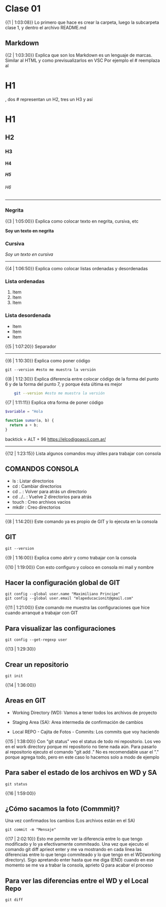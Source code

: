 # Clase 01

{{1 | 1:03:08}} Lo primero que hace es crear la carpeta, luego la subcarpeta clase 1, y dentro el archivo README.md

## Markdown

{{2 | 1:03:30}} Explica que son los Markdown es un lenguaje de marcas. Similar al HTML y como previsualizarlos en VSC
Por ejemplo el # reemplaza al <h1>H1</h1>, dos # representan un H2, tres un H3 y así

# H1

## H2

### H3

#### H4

##### H5

###### H6

---

### Negrita

{{3 | 1:05:00}} Explica como colocar texto en negrita, cursiva, etc

**Soy un texto en negrita**

### Cursiva

_Soy un texto en cursiva_

---

{{4 | 1:06:50}} Explica como colocar listas ordenadas y desordenadas

### Lista ordenadas

1. Item
2. Item
3. Item

### Lista desordenada

- Item
- Item
- Item

{{5 | 1:07:20}} Separador

---

{{6 | 1:10:30}} Explica como poner código

    git --version #esto me muestra la versión

{{8 | 1:12:30}} Explica diferencia entre colocar código de la forma del punto 6 y de la forma del punto 7, y porque ésta última es mejor

```bash
    git --version #esto me muestra la versión
```

{{7 | 1:11:11}} Explica otra forma de poner código

```php
$variable = "Hola
```

```js
function sumar(a, b) {
  return a + b;
}
```

backtick = ALT + 96
https://elcodigoascii.com.ar/

---

{{12 | 1:23:15}} Lista algunos comandos muy útiles para trabajar con consola

## COMANDOS CONSOLA

- ls : Listar directorios
- cd : Cambiar directorios
- cd .. : Volver para atrás un directorio
- cd ../.. : Vuelve 2 directorios para atrás
- touch : Creo archivos vacios
- mkdir : Creo directorios

---

{{8 | 1:14:20}} Este comando ya es propio de GIT y lo ejecuta en la consola

## GIT

    git --version

{{9 | 1:16:00}} Explica como abrir y como trabajar con la consola

{{10 | 1:19:00}} Con esto configuro y coloco en consola mi mail y nombre

## Hacer la configuración global de GIT

    git config --global user.name "Maximiliano Principe"
    git config --global user.email "mlapeducacionit@gmail.com"

{{11 | 1:21:00}} Este comando me muestra las configuraciones que hice cuando arranqué a trabajar con GIT

## Para visualizar las configuraciones

    git config --get-regexp user

{{13 | 1:29:30}}

## Crear un repositorio

    git init

{{14 | 1:36:00}}

## Areas en GIT

- Working Directory (WD): Vamos a tener todos los archivos de proyecto

- Staging Area (SA): Area intermedia de confirmación de cambios

- Local REPO - Cajita de Fotos - Commits: Los commits que voy haciendo

{{15 | 1:38:00}} Con "git status" veo el status de todo mi repositorio. Los veo en el work directory porque mi repositorio no tiene nada aún. Para pasarlo al repositorio ejecuto el comando "git add ." No es recomendable usar el "." porque agrega todo, pero en este caso lo hacemos solo a modo de ejemplo

## Para saber el estado de los archivos en WD y SA

    git status

{{16 | 1:59:00}}

## ¿Cómo sacamos la foto (Commmit)?

Una vez confirmados los cambios (Los archivos están en el SA)

    git commit -m "Mensaje"

{{17 | 2:02:10}} Esto me permite ver la diferencia entre lo que tengo modificado y lo ya efectivamente commiteado. Una vez que ejecuto el comando git diff aprieot enter y me va mostrando en cada línea las diferencias entre lo que tengo commiteado y lo que tengo en el WD(working directory). Sigo apretando enter hasta que me diga (END) cuando en ese momento se me va a trabar la consola, aprieto Q para acabar el proceso

## Para ver las diferencias entre el WD y el Local Repo

    git diff
